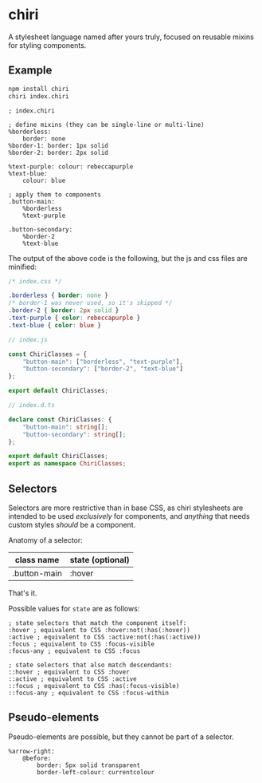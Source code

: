 # chiri
A stylesheet language named after yours truly, focused on reusable mixins for styling components.

## Example

```sh
npm install chiri
chiri index.chiri
```

```chiri
; index.chiri

; define mixins (they can be single-line or multi-line)
%borderless:
	border: none
%border-1: border: 1px solid
%border-2: border: 2px solid

%text-purple: colour: rebeccapurple
%text-blue:
	colour: blue

; apply them to components
.button-main:
	%borderless
	%text-purple
	
.button-secondary:
	%border-2
	%text-blue
```

The output of the above code is the following, but the js and css files are minified:

```css
/* index.css */

.borderless { border: none }
/* border-1 was never used, so it's skipped */
.border-2 { border: 2px solid }
.text-purple { color: rebeccapurple }
.text-blue { color: blue }
```

```js
// index.js

const ChiriClasses = {
    "button-main": ["borderless", "text-purple"],
    "button-secondary": ["border-2", "text-blue"]
};

export default ChiriClasses;
```

```ts
// index.d.ts

declare const ChiriClasses: {
	"button-main": string[];
	"button-secondary": string[];
};

export default ChiriClasses;
export as namespace ChiriClasses;
```

## Selectors
Selectors are more restrictive than in base CSS, as chiri stylesheets are intended to be used *exclusively* for components, and *anything* that needs custom styles *should* be a component.

Anatomy of a selector:

class name|state (optional)
-|-
.button-main|:hover

That's it.

Possible values for `state` are as follows:
```
; state selectors that match the component itself:
:hover ; equivalent to CSS :hover:not(:has(:hover))
:active ; equivalent to CSS :active:not(:has(:active))
:focus ; equivalent to CSS :focus-visible
:focus-any ; equivalent to CSS :focus

; state selectors that also match descendants:
::hover ; equivalent to CSS :hover
::active ; equivalent to CSS :active
::focus ; equivalent to CSS :has(:focus-visible)
::focus-any ; equivalent to CSS :focus-within
```

## Pseudo-elements
Pseudo-elements are possible, but they cannot be part of a selector.

```chiri
%arrow-right:
	@before:
		border: 5px solid transparent
		border-left-colour: currentcolour
```

